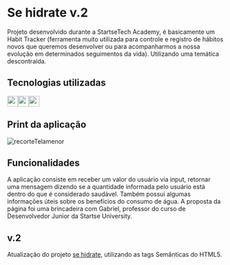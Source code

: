 # Se hidrate v.2

Projeto desenvolvido durante a StartseTech Academy, é basicamente um Habit Tracker (ferramenta muito utilizada para controle e registro de hábitos novos que queremos desenvolver ou para acompanharmos a nossa evolução em determinados seguimentos da vida). Utilizando uma temática descontraída.


## Tecnologias utilizadas
<img src="https://img.shields.io/badge/html-FC490B?&style=for-the-badge&logo=html5&logoColor=white" height="25"/><img src="https://img.shields.io/badge/css-264DE4?style=for-the-badge&logo=css3&logoColor=white" height="25"/><img src="https://img.shields.io/badge/javascript-F7DF1E.svg?&style=for-the-badge&logo=javascript&logoColor=white" height="25"/>

## Print da aplicação
![recorteTelamenor](https://user-images.githubusercontent.com/100864562/175106288-5178da19-f328-48aa-908b-7c79a8a6bb9d.PNG)

## Funcionalidades
A aplicação consiste em receber um valor do usuário via input, retornar uma mensagem dizendo se a quantidade informada pelo usuário está dentro do que é considerado saudável.
Também possui algumas informações úteis sobre os benefícios do consumo de água. 
A proposta da página foi uma brincadeira com Gabriel, professor do curso de Desenvolvedor Junior da Startse University.

## v.2
Atualização do projeto <a href="http://sehidrate-i3083oqah-mosiahrs.vercel.app">se hidrate</a>, utilizando as tags Semânticas do HTML5.
